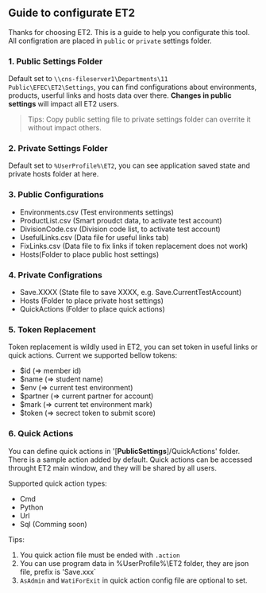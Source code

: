 ﻿## Guide to configurate ET2

Thanks for choosing ET2. This is a guide to help you configurate this tool. All configration are placed in `public` or `private` settings folder.

### 1. Public Settings Folder

Default set to `\\cns-fileserver1\Departments\11 Public\EFEC\ET2\Settings`, you can find configurations about environments, products, userful links and hosts data over there. **Changes in public settings** will impact all ET2 users.

> Tips: Copy public setting file to private settings folder can overrite it without impact others.

### 2. Private Settings Folder

Default set to `%UserProfile%\ET2`, you can see application saved state and private hosts folder at here.

### 3. Public Configurations

- Environments.csv (Test environments settings)
- ProductList.csv (Smart proudct data, to activate test account)
- DivisionCode.csv (Division code list, to activate test account)
- UsefulLinks.csv (Data file for useful links tab)
- FixLinks.csv (Data file to fix links if token replacement does not work)
- Hosts(Folder to place public host settings)

### 4. Private Configrations

- Save.XXXX (State file to save XXXX, e.g. Save.CurrentTestAccount)
- Hosts (Folder to place private host settings)
- QuickActions (Folder to place quick actions)

### 5. Token Replacement

Token replacement is wildly used in ET2, you can set token in useful links or quick actions. Current we supported bellow tokens:

- $id (=> member id)
- $name (=> student name)
- $env (=> current test environment)
- $partner (=> current partner for account)
- $mark (=> current tet environment mark)
- $token (=> secrect token to submit score)

### 6. Quick Actions

You can define quick actions in '[**PublicSettings**]/QuickActions' folder. There is a sample action added by default.
Quick actions can be accessed throught ET2 main window, and they will be shared by all users.

Supported quick action types:

- Cmd
- Python
- Url
- Sql (Comming soon)

Tips:

1. You quick action file must be ended with `.action`
2. You can use program data in %UserProfile%\ET2 folder, they are json file, prefix is 'Save.xxx`
3. `AsAdmin` and `WatiForExit` in quick action config file are optional to set.